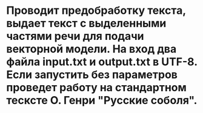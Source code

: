 # Проводит предобработку текста, выдает текст с выделенными частями речи для подачи векторной модели. На вход два файла input.txt и output.txt в UTF-8. Если запустить без параметров проведет работу на стандартном тесксте О. Генри "Русские соболя". 
